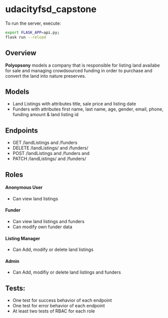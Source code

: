 # udacityfsd_capstone

To run the server, execute:
```bash
export FLASK_APP=api.py;
flask run --reload
```
## Overview
**Polyopsony** models a company that is responsible for listing land availabe for sale and managing crowdsourced funding in order to purchase and convert the land into nature preserves.

## Models

* Land Listings with attributes title, sale price and listing date
* Funders with attributes first name, last name, age, gender, email, phone, funding amount & land listing id

## Endpoints
* GET /landListings and /funders
* DELETE /landListings/ and /funders/
* POST /landListings and /funders and
* PATCH /landListings/ and /funders/

## Roles
#### Anonymous User
* Can view land listings

#### Funder
* Can view land listings and funders
* Can modify own funder data

#### Listing Manager
* Can Add, modify or delete land listings

#### Admin
* Can Add, modifiy or delete land listings and funders

## Tests:
* One test for success behavior of each endpoint
* One test for error behavior of each endpoint
* At least two tests of RBAC for each role